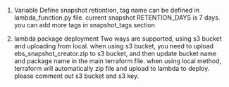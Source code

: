 1. Variable Define
snapshot retiontion, tag name can be defined in lambda_function.py file. current snapshot RETENTION_DAYS is 7 days. you can add more tags in snapshot_tags section

2. lambda package deployment
Two ways are supported, using s3 bucket and uploading from local. 
when using s3 bucket, you need to upload ebs_snapshot_creator.zip to s3 bucket, and then update bucket name and package name in the main terraform file.
when using local method, terraform will automatically zip file and upload to lambda to deploy. please comment out s3 bucket and s3 key.


